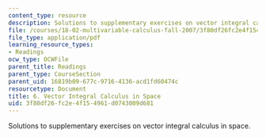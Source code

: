 ```yaml
---
content_type: resource
description: Solutions to supplementary exercises on vector integral calculus in space.
file: /courses/18-02-multivariable-calculus-fall-2007/3f80df26fc2e4f154961d0743009d681_vec_int_calc_sol.pdf
file_type: application/pdf
learning_resource_types:
- Readings
ocw_type: OCWFile
parent_title: Readings
parent_type: CourseSection
parent_uid: 16819b09-677c-9716-4136-acd1fd60474c
resourcetype: Document
title: 6. Vector Integral Calculus in Space
uid: 3f80df26-fc2e-4f15-4961-d0743009d681
---
```

Solutions to supplementary exercises on vector integral calculus in space.